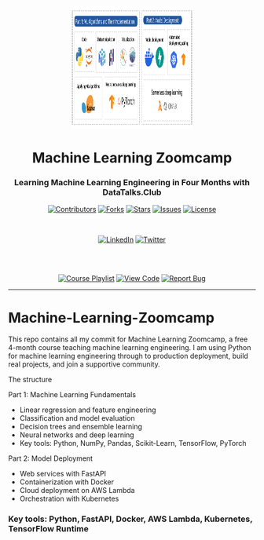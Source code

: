 <a id="readme-top"></a>

<div align="center">
  <img src="ml_zoomcamp_overview_horizontal_2025.png" alt="ML Zoomcamp Tech Stack" width="250" height="250">

  # Machine Learning Zoomcamp

  ### Learning Machine Learning Engineering in Four Months with DataTalks.Club

  [![Contributors][contributors-shield]][contributors-url]
  [![Forks][forks-shield]][forks-url]
  [![Stars][stars-shield]][stars-url]
  [![Issues][issues-shield]][issues-url]
  [![License][license-shield]][license-url]

  <br>

  [![LinkedIn][linkedin-shield]][linkedin-url]
  [![Twitter][twitter-shield]][twitter-url]

  <br><br>

  [<img src="https://img.shields.io/badge/Watch_Demo-FF0000?style=for-the-badge&logo=youtube&logoColor=white" alt="Course Playlist" />](https://www.youtube.com/watch?v=Crm_5n4mvmg&list=PL3MmuxUbc_hIhxl5Ji8t4O6lPAOpHaCLR&index=4)
  [<img src="https://img.shields.io/badge/View_Code-181717?style=for-the-badge&logo=github&logoColor=white" alt="View Code" />](https://github.com/anormanangel/Machine-Learning-Zoomcamp)
  [<img src="https://img.shields.io/badge/Report_Bug-F44336?style=for-the-badge&logo=bug&logoColor=white" alt="Report Bug" />](https://github.com/anormanangel/Machine-Learning-Zoomcamp/issues)
</div>

---

<!-- MARKDOWN LINKS & IMAGES -->
[contributors-shield]: https://img.shields.io/github/contributors/anormanangel/Machine-Learning-Zoomcamp.svg?style=for-the-badge
[contributors-url]: https://github.com/anormanangel/Machine-Learning-Zoomcamp/graphs/contributors
[forks-shield]: https://img.shields.io/github/forks/anormanangel/Machine-Learning-Zoomcamp.svg?style=for-the-badge
[forks-url]: https://github.com/anormanangel/Machine-Learning-Zoomcamp/network/members
[stars-shield]: https://img.shields.io/github/stars/anormanangel/Machine-Learning-Zoomcamp.svg?style=for-the-badge
[stars-url]: https://github.com/anormanangel/Machine-Learning-Zoomcamp/stargazers
[issues-shield]: https://img.shields.io/github/issues/anormanangel/Machine-Learning-Zoomcamp.svg?style=for-the-badge
[issues-url]: https://github.com/anormanangel/Machine-Learning-Zoomcamp/issues
[license-shield]: https://img.shields.io/github/license/anormanangel/Machine-Learning-Zoomcamp.svg?style=for-the-badge
[license-url]: https://github.com/anormanangel/Machine-Learning-Zoomcamp/blob/main/LICENSE
[linkedin-shield]: https://img.shields.io/badge/LinkedIn-0077B5?style=for-the-badge&logo=linkedin&logoColor=white
[linkedin-url]: https://www.linkedin.com/in/anormanangel/
[twitter-shield]: https://img.shields.io/badge/X%20(Twitter)-000000?style=for-the-badge&logo=x&logoColor=white
[twitter-url]: https://x.com/anormanangel




# Machine-Learning-Zoomcamp

This repo contains all my commit for Machine Learning Zoomcamp, a free 4-month course teaching machine learning engineering. I am using Python for machine learning engineering through to production deployment, build real projects, and join a supportive community. 


The structure

Part 1: Machine Learning Fundamentals
- Linear regression and feature engineering
- Classification and model evaluation
- Decision trees and ensemble learning
- Neural networks and deep learning
- Key tools: Python, NumPy, Pandas, Scikit-Learn, TensorFlow, PyTorch

Part 2: Model Deployment
- Web services with FastAPI
- Containerization with Docker
- Cloud deployment on AWS Lambda
- Orchestration with Kubernetes

### Key tools: Python, FastAPI, Docker, AWS Lambda, Kubernetes, TensorFlow Runtime


